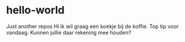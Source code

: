 # hello-world
Just another repos
Hi ik wil graag een koekje bij de koffie. Top tip voor vandaag.
Kunnen jullie daar rekening mee houden?
